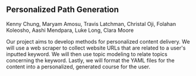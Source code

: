 ## Personalized Path Generation 
Kenny Chung, Maryam Amosu, Travis Latchman, Christal Oji, Folahan Koleosho, Aashi Mendpara, Luke Long, Clara Moore

Our project aims to develop methods for personalized content delivery. We will use a web scraper to collect website URLs that are related to a user's inputted keyword. We will then use topic modeling to relate topics concerning the keyword. Lastly, we will format the YAML files for the content into a personalized, generated course for the user. 
